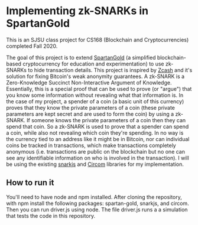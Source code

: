 # Implementing zk-SNARKs in SpartanGold
This is an SJSU class project for CS168 (Blockchain and Cryptocurrencies) completed Fall 2020. 

The goal of this project is to extend [SpartanGold](https://github.com/taustin/spartan-gold) (a simplified blockchain-based cryptocurrency for education and experimentation) to use zk-SNARKs to hide transaction details. This project is inspired by [Zcash](https://z.cash/) and it's solution for fixing Bitcoin's weak anonymity guarantees. A zk-SNARK is a Zero-Knowledge Succinct Non-Interactive Argument of Knowledge. Essentially, this is a special proof that can be used to prove (or "argue") that you know some information without revealing what that information is. In the case of my project, a spender of a coin (a basic unit of this currency) proves that they know the private parameters of a coin (these private parameters are kept secret and are used to form the coin) by using a zk-SNARK. If someone knows the private parameters of a coin then they can spend that coin. So a zk-SNARK is used to prove that a spender can spend a coin, while also not revealing which coin they're spending. In no way is the currency tied to an address like it might be in Bitcoin, nor can individual coins be tracked in transactions, which make transactions completely anonymous (i.e. transactions are public on the blockchain but no one can see any identifiable information on who is involved in the transaction). I will be using the existing [snarkjs](https://github.com/iden3/snarkjs) and [Circom](https://github.com/iden3/circom) libraries for my implementation.

## How to run it
You'll need to have node and npm installed. After cloning the repository, with npm install the following packages: spartan-gold, snarkjs, and circom. Then you can run driver.js using node. The file driver.js runs a a simulation that tests the code in this repository. 
